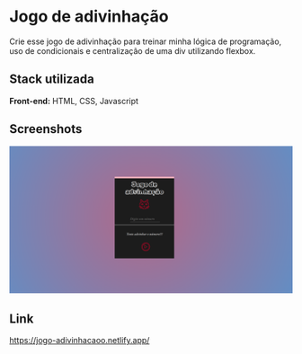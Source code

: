 
# Jogo de adivinhação 

Crie esse jogo de adivinhação para treinar minha lógica de programação, uso de condicionais e centralização de uma div utilizando flexbox.


## Stack utilizada

**Front-end:** HTML, CSS, Javascript




## Screenshots

![PAGINA](https://github.com/MoisesssDev/algoritmo_adivinhacao/blob/main/screenshot/jogo-adivinhacao.png?raw=true)




## Link

https://jogo-adivinhacaoo.netlify.app/


